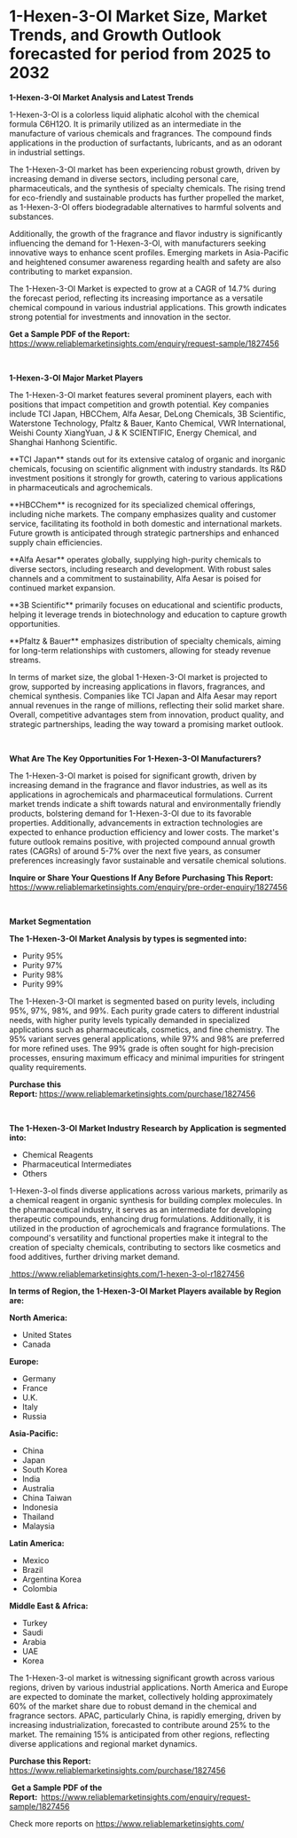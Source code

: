 <p><h1>1-Hexen-3-Ol Market Size, Market Trends, and Growth Outlook forecasted for period from 2025 to 2032</h1></p><p><strong>1-Hexen-3-Ol Market Analysis and Latest Trends</strong></p>
<p><p>1-Hexen-3-Ol is a colorless liquid aliphatic alcohol with the chemical formula C6H12O. It is primarily utilized as an intermediate in the manufacture of various chemicals and fragrances. The compound finds applications in the production of surfactants, lubricants, and as an odorant in industrial settings.</p><p>The 1-Hexen-3-Ol market has been experiencing robust growth, driven by increasing demand in diverse sectors, including personal care, pharmaceuticals, and the synthesis of specialty chemicals. The rising trend for eco-friendly and sustainable products has further propelled the market, as 1-Hexen-3-Ol offers biodegradable alternatives to harmful solvents and substances.</p><p>Additionally, the growth of the fragrance and flavor industry is significantly influencing the demand for 1-Hexen-3-Ol, with manufacturers seeking innovative ways to enhance scent profiles. Emerging markets in Asia-Pacific and heightened consumer awareness regarding health and safety are also contributing to market expansion. </p><p>The 1-Hexen-3-Ol Market is expected to grow at a CAGR of 14.7% during the forecast period, reflecting its increasing importance as a versatile chemical compound in various industrial applications. This growth indicates strong potential for investments and innovation in the sector.</p></p>
<p><strong>Get a Sample PDF of the Report:&nbsp;</strong> <a href="https://www.reliablemarketinsights.com/enquiry/request-sample/1827456?utm_campaign=3206&utm_medium=2&utm_source=Github&utm_content=ia&utm_term=03042025&utm_id=1-hexen-3-ol">https://www.reliablemarketinsights.com/enquiry/request-sample/1827456</a></p>
<p>&nbsp;</p>
<p><strong>1-Hexen-3-Ol Major Market Players</strong></p>
<p><p>The 1-Hexen-3-Ol market features several prominent players, each with positions that impact competition and growth potential. Key companies include TCI Japan, HBCChem, Alfa Aesar, DeLong Chemicals, 3B Scientific, Waterstone Technology, Pfaltz & Bauer, Kanto Chemical, VWR International, Weishi County XiangYuan, J & K SCIENTIFIC, Energy Chemical, and Shanghai Hanhong Scientific.</p><p>**TCI Japan** stands out for its extensive catalog of organic and inorganic chemicals, focusing on scientific alignment with industry standards. Its R&D investment positions it strongly for growth, catering to various applications in pharmaceuticals and agrochemicals.</p><p>**HBCChem** is recognized for its specialized chemical offerings, including niche markets. The company emphasizes quality and customer service, facilitating its foothold in both domestic and international markets. Future growth is anticipated through strategic partnerships and enhanced supply chain efficiencies.</p><p>**Alfa Aesar** operates globally, supplying high-purity chemicals to diverse sectors, including research and development. With robust sales channels and a commitment to sustainability, Alfa Aesar is poised for continued market expansion.</p><p>**3B Scientific** primarily focuses on educational and scientific products, helping it leverage trends in biotechnology and education to capture growth opportunities.</p><p>**Pfaltz & Bauer** emphasizes distribution of specialty chemicals, aiming for long-term relationships with customers, allowing for steady revenue streams.</p><p>In terms of market size, the global 1-Hexen-3-Ol market is projected to grow, supported by increasing applications in flavors, fragrances, and chemical synthesis. Companies like TCI Japan and Alfa Aesar may report annual revenues in the range of millions, reflecting their solid market share. Overall, competitive advantages stem from innovation, product quality, and strategic partnerships, leading the way toward a promising market outlook.</p></p>
<p>&nbsp;</p>
<p><strong>What Are The Key Opportunities For 1-Hexen-3-Ol Manufacturers?</strong></p>
<p><p>The 1-Hexen-3-Ol market is poised for significant growth, driven by increasing demand in the fragrance and flavor industries, as well as its applications in agrochemicals and pharmaceutical formulations. Current market trends indicate a shift towards natural and environmentally friendly products, bolstering demand for 1-Hexen-3-Ol due to its favorable properties. Additionally, advancements in extraction technologies are expected to enhance production efficiency and lower costs. The market's future outlook remains positive, with projected compound annual growth rates (CAGRs) of around 5-7% over the next five years, as consumer preferences increasingly favor sustainable and versatile chemical solutions.</p></p>
<p><strong>Inquire or Share Your Questions If Any Before Purchasing This Report:</strong> <a href="https://www.reliablemarketinsights.com/enquiry/pre-order-enquiry/1827456?utm_campaign=3206&utm_medium=2&utm_source=Github&utm_content=ia&utm_term=03042025&utm_id=1-hexen-3-ol">https://www.reliablemarketinsights.com/enquiry/pre-order-enquiry/1827456</a></p>
<p>&nbsp;</p>
<p><strong>Market Segmentation</strong></p>
<p><strong>The 1-Hexen-3-Ol Market Analysis by types is segmented into:</strong></p>
<p><ul><li>Purity 95%</li><li>Purity 97%</li><li>Purity 98%</li><li>Purity 99%</li></ul></p>
<p><p>The 1-Hexen-3-Ol market is segmented based on purity levels, including 95%, 97%, 98%, and 99%. Each purity grade caters to different industrial needs, with higher purity levels typically demanded in specialized applications such as pharmaceuticals, cosmetics, and fine chemistry. The 95% variant serves general applications, while 97% and 98% are preferred for more refined uses. The 99% grade is often sought for high-precision processes, ensuring maximum efficacy and minimal impurities for stringent quality requirements.</p></p>
<p><strong>Purchase this Report:&nbsp;</strong><a href="https://www.reliablemarketinsights.com/purchase/1827456?utm_campaign=3206&utm_medium=2&utm_source=Github&utm_content=ia&utm_term=03042025&utm_id=1-hexen-3-ol">https://www.reliablemarketinsights.com/purchase/1827456</a></p>
<p>&nbsp;</p>
<p><strong>The 1-Hexen-3-Ol Market Industry Research by Application is segmented into:</strong></p>
<p><ul><li>Chemical Reagents</li><li>Pharmaceutical Intermediates</li><li>Others</li></ul></p>
<p><p>1-Hexen-3-ol finds diverse applications across various markets, primarily as a chemical reagent in organic synthesis for building complex molecules. In the pharmaceutical industry, it serves as an intermediate for developing therapeutic compounds, enhancing drug formulations. Additionally, it is utilized in the production of agrochemicals and fragrance formulations. The compound's versatility and functional properties make it integral to the creation of specialty chemicals, contributing to sectors like cosmetics and food additives, further driving market demand.</p></p>
<p><a href="https://www.reliablemarketinsights.com/1-hexen-3-ol-r1827456?utm_campaign=3206&utm_medium=2&utm_source=Github&utm_content=ia&utm_term=03042025&utm_id=1-hexen-3-ol">&nbsp;https://www.reliablemarketinsights.com/1-hexen-3-ol-r1827456</a></p>
<p><strong>In terms of Region, the 1-Hexen-3-Ol Market Players available by Region are:</strong></p>
<p>
    <p> <strong> North America: </strong>
        <ul>
            <li>United States</li>
            <li>Canada</li>
        </ul>
        </p> 
    <p> <strong> Europe: </strong>
        <ul>
            <li>Germany</li>
            <li>France</li>
            <li>U.K.</li>
            <li>Italy</li>
            <li>Russia</li>
        </ul>
        </p> 
    <p> <strong> Asia-Pacific: </strong>
        <ul>
            <li>China</li>
            <li>Japan</li>
            <li>South Korea</li>
            <li>India</li>
            <li>Australia</li>
            <li>China Taiwan</li>
            <li>Indonesia</li>
            <li>Thailand</li>
            <li>Malaysia</li>
        </ul>
        </p> 
    <p> <strong> Latin America: </strong>
        <ul>
            <li>Mexico</li>
            <li>Brazil</li>
            <li>Argentina Korea</li>
            <li>Colombia</li>
        </ul>
        </p> 
    <p> <strong> Middle East & Africa: </strong>
        <ul>
            <li>Turkey</li>
            <li>Saudi</li>
            <li>Arabia</li>
            <li>UAE</li>
            <li>Korea</li>
        </ul>
    </p>
    </p>
<p><p>The 1-Hexen-3-ol market is witnessing significant growth across various regions, driven by various industrial applications. North America and Europe are expected to dominate the market, collectively holding approximately 60% of the market share due to robust demand in the chemical and fragrance sectors. APAC, particularly China, is rapidly emerging, driven by increasing industrialization, forecasted to contribute around 25% to the market. The remaining 15% is anticipated from other regions, reflecting diverse applications and regional market dynamics.</p></p>
<p><strong>Purchase this Report: </strong><a href="https://www.reliablemarketinsights.com/purchase/1827456?utm_campaign=3206&utm_medium=2&utm_source=Github&utm_content=ia&utm_term=03042025&utm_id=1-hexen-3-ol">https://www.reliablemarketinsights.com/purchase/1827456</a></p>
<p>&nbsp;<strong>Get a Sample PDF of the Report:&nbsp;&nbsp;</strong><a href="https://www.reliablemarketinsights.com/enquiry/request-sample/1827456?utm_campaign=3206&utm_medium=2&utm_source=Github&utm_content=ia&utm_term=03042025&utm_id=1-hexen-3-ol">https://www.reliablemarketinsights.com/enquiry/request-sample/1827456</a></p>
<p><strong></strong></p>
<p>Check more reports on <a href="https://www.reliablemarketinsights.com/?utm_campaign=3206&utm_medium=2&utm_source=Github&utm_content=ia&utm_term=03042025&utm_id=1-hexen-3-ol">https://www.reliablemarketinsights.com/</a></p>